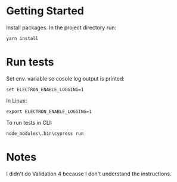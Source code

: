 # Getting Started
Install packages. In the project directory run:

`yarn install`

# Run tests
Set env. variable so cosole log output is printed:

`set ELECTRON_ENABLE_LOGGING=1`

In Linux:

`export ELECTRON_ENABLE_LOGGING=1`

To run tests in CLI:

`node_modules\.bin\cypress run`

# Notes
I didn't do Validation 4 because I don't understand the instructions.
